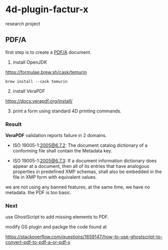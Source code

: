 # 4d-plugin-factur-x
research project

## PDF/A

first step is to create a [PDF/A](https://en.wikipedia.org/wiki/PDF/A) document. 

1. install OpenJDK 

https://formulae.brew.sh/cask/temurin

```
brew install --cask temurin
```

2. install VeraPDF

https://docs.verapdf.org/install/

3. print a form using standard 4D printing commands.

### Result

**VeraPDF** validation reports failure in 2 domains.

* ISO 19005-1:2005@6.7.2: The document catalog dictionary of a conforming file shall contain the Metadata key.

* ISO 19005-1:2005@6.7.3: If a document information dictionary does appear at a document, then all of its entries that have analogous properties in predefined XMP schemas, shall also be embedded in the file in XMP form with equivalent values.

we are not using any banned features, at the same time, we have no metadata. the PDF is *too* basic.

### Next

use GhostScript to add missing elements to PDF.

modify GS plugin and packge the code found at 

https://stackoverflow.com/questions/1659147/how-to-use-ghostscript-to-convert-pdf-to-pdf-a-or-pdf-x
